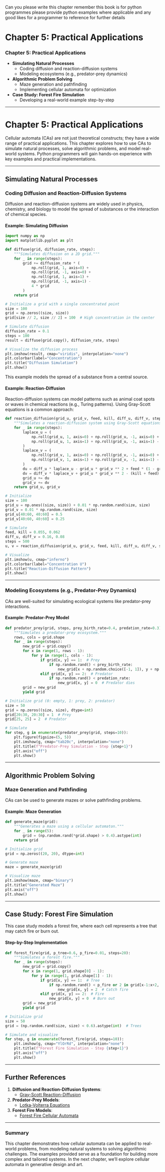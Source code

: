 Can you please write this chapter remember this book is for python programmes please provide python examples where applicable and any good likes for a programmer to reference for further details 

# Chapter 5: Practical Applications

### **Chapter 5: Practical Applications**
- **Simulating Natural Processes**
  - Coding diffusion and reaction-diffusion systems
  - Modeling ecosystems (e.g., predator-prey dynamics)
- **Algorithmic Problem Solving**
  - Maze generation and pathfinding
  - Implementing cellular automata for optimization
- **Case Study: Forest Fire Simulation**
  - Developing a real-world example step-by-step

---


# Chapter 5: Practical Applications

Cellular automata (CAs) are not just theoretical constructs; they have a wide range of practical applications. This chapter explores how to use CAs to simulate natural processes, solve algorithmic problems, and model real-world systems. Python programmers will gain hands-on experience with key examples and practical implementations.

---

## Simulating Natural Processes

### Coding Diffusion and Reaction-Diffusion Systems

Diffusion and reaction-diffusion systems are widely used in physics, chemistry, and biology to model the spread of substances or the interaction of chemical species.

#### Example: Simulating Diffusion
```python
import numpy as np
import matplotlib.pyplot as plt

def diffuse(grid, diffusion_rate, steps):
    """Simulates diffusion on a 2D grid."""
    for _ in range(steps):
        grid += diffusion_rate * (
            np.roll(grid, 1, axis=0) +
            np.roll(grid, -1, axis=0) +
            np.roll(grid, 1, axis=1) +
            np.roll(grid, -1, axis=1) -
            4 * grid
        )
    return grid

# Initialize a grid with a single concentrated point
size = 100
grid = np.zeros((size, size))
grid[size // 2, size // 2] = 100  # High concentration in the center

# Simulate diffusion
diffusion_rate = 0.1
steps = 100
result = diffuse(grid.copy(), diffusion_rate, steps)

# Visualize the diffusion process
plt.imshow(result, cmap="viridis", interpolation="none")
plt.colorbar(label="Concentration")
plt.title("Diffusion Simulation")
plt.show()
```

This example models the spread of a substance from a central source.

#### Example: Reaction-Diffusion
Reaction-diffusion systems can model patterns such as animal coat spots or waves in chemical reactions (e.g., Turing patterns). Using Gray-Scott equations is a common approach:
```python
def reaction_diffusion(grid_u, grid_v, feed, kill, diff_u, diff_v, steps):
    """Simulates a reaction-diffusion system using Gray-Scott equations."""
    for _ in range(steps):
        laplace_u = (
            np.roll(grid_u, 1, axis=0) + np.roll(grid_u, -1, axis=0) +
            np.roll(grid_u, 1, axis=1) + np.roll(grid_u, -1, axis=1) - 4 * grid_u
        )
        laplace_v = (
            np.roll(grid_v, 1, axis=0) + np.roll(grid_v, -1, axis=0) +
            np.roll(grid_v, 1, axis=1) + np.roll(grid_v, -1, axis=1) - 4 * grid_v
        )
        du = diff_u * laplace_u - grid_u * grid_v ** 2 + feed * (1 - grid_u)
        dv = diff_v * laplace_v + grid_u * grid_v ** 2 - (kill + feed) * grid_v
        grid_u += du
        grid_v += dv
    return grid_u, grid_v

# Initialize
size = 100
grid_u = np.ones((size, size)) + 0.01 * np.random.rand(size, size)
grid_v = 0.01 * np.random.rand(size, size)
grid_u[40:60, 40:60] = 0.5
grid_v[40:60, 40:60] = 0.25

# Simulate
feed, kill = 0.055, 0.062
diff_u, diff_v = 0.16, 0.08
steps = 500
u, v = reaction_diffusion(grid_u, grid_v, feed, kill, diff_u, diff_v, steps)

# Visualize
plt.imshow(u, cmap="inferno")
plt.colorbar(label="Concentration U")
plt.title("Reaction-Diffusion Pattern")
plt.show()
```

---

### Modeling Ecosystems (e.g., Predator-Prey Dynamics)

CAs are well-suited for simulating ecological systems like predator-prey interactions.

#### Example: Predator-Prey Model
```python
def predator_prey(grid, steps, prey_birth_rate=0.4, predation_rate=0.3):
    """Simulates a predator-prey ecosystem."""
    rows, cols = grid.shape
    for _ in range(steps):
        new_grid = grid.copy()
        for x in range(1, rows - 1):
            for y in range(1, cols - 1):
                if grid[x, y] == 1:  # Prey
                    if np.random.rand() < prey_birth_rate:
                        new_grid[x + np.random.choice([-1, 1]), y + np.random.choice([-1, 1])] = 1
                elif grid[x, y] == 2:  # Predator
                    if np.random.rand() < predation_rate:
                        new_grid[x, y] = 0  # Predator dies
        grid = new_grid
        yield grid

# Initialize grid (0: empty, 1: prey, 2: predator)
size = 50
grid = np.zeros((size, size), dtype=int)
grid[20:30, 20:30] = 1  # Prey
grid[25, 25] = 2  # Predator

# Simulate
for step, g in enumerate(predator_prey(grid, steps=10)):
    plt.figure(figsize=(5, 5))
    plt.imshow(g, cmap="tab20c", interpolation="none")
    plt.title(f"Predator-Prey Simulation - Step {step+1}")
    plt.axis("off")
    plt.show()
```

---

## Algorithmic Problem Solving

### Maze Generation and Pathfinding

CAs can be used to generate mazes or solve pathfinding problems.

#### Example: Maze Generation
```python
def generate_maze(grid):
    """Generates a maze using a cellular automaton."""
    for _ in range(5):
        grid = (np.random.rand(*grid.shape) > 0.4).astype(int)
    return grid

# Initialize grid
grid = np.zeros((20, 20), dtype=int)

# Generate maze
maze = generate_maze(grid)

# Visualize maze
plt.imshow(maze, cmap="binary")
plt.title("Generated Maze")
plt.axis("off")
plt.show()
```

---

## Case Study: Forest Fire Simulation

This case study models a forest fire, where each cell represents a tree that may catch fire or burn out.

#### Step-by-Step Implementation
```python
def forest_fire(grid, p_tree=0.6, p_fire=0.01, steps=20):
    """Simulates a forest fire."""
    for _ in range(steps):
        new_grid = grid.copy()
        for x in range(1, grid.shape[0] - 1):
            for y in range(1, grid.shape[1] - 1):
                if grid[x, y] == 1:  # Tree
                    if np.random.rand() < p_fire or 2 in grid[x-1:x+2, y-1:y+2]:
                        new_grid[x, y] = 2  # Catch fire
                elif grid[x, y] == 2:  # Fire
                    new_grid[x, y] = 0  # Burn out
        grid = new_grid
        yield grid

# Initialize grid
size = 50
grid = (np.random.rand(size, size) < 0.6).astype(int)  # Trees

# Simulate and visualize
for step, g in enumerate(forest_fire(grid, steps=10)):
    plt.imshow(g, cmap="YlOrRd", interpolation="none")
    plt.title(f"Forest Fire Simulation - Step {step+1}")
    plt.axis("off")
    plt.show()
```

---

## Further References

1. **Diffusion and Reaction-Diffusion Systems**:
   - [Gray-Scott Reaction-Diffusion](https://mrob.com/pub/comp/xmorphia/)
2. **Predator-Prey Models**:
   - [Lotka-Volterra Equations](https://en.wikipedia.org/wiki/Lotka%E2%80%93Volterra_equations)
3. **Forest Fire Models**:
   - [Forest Fire Cellular Automata](https://www.sciencedirect.com/science/article/pii/S0378437103001896)

---

### Summary

This chapter demonstrates how cellular automata can be applied to real-world problems, from modeling natural systems to solving algorithmic challenges. The examples provided serve as a foundation for building more complex and tailored systems. In the next chapter, we’ll explore cellular automata in generative design and art.